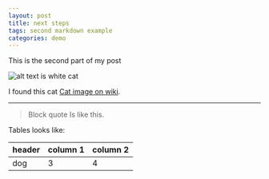 ```yaml
---
layout: post
title: next steps
tags: second markdown example
categories: demo
---
```


This is the second part of my post

![alt text is white cat](http://upload.wikimedia.org/wikipedia/commons/thumb/b/b1/VAN_CAT.png/480px-VAN_CAT.png)

I found this cat [Cat image on wiki](http://commons.wikimedia.org/wiki/File:VAN_CAT.png).

-------------------------------
> Block quote
> Is like this.

Tables looks like:

| header | column 1 | column 2 |
| --- | --- | --- |
| dog | 3 | 4 |
